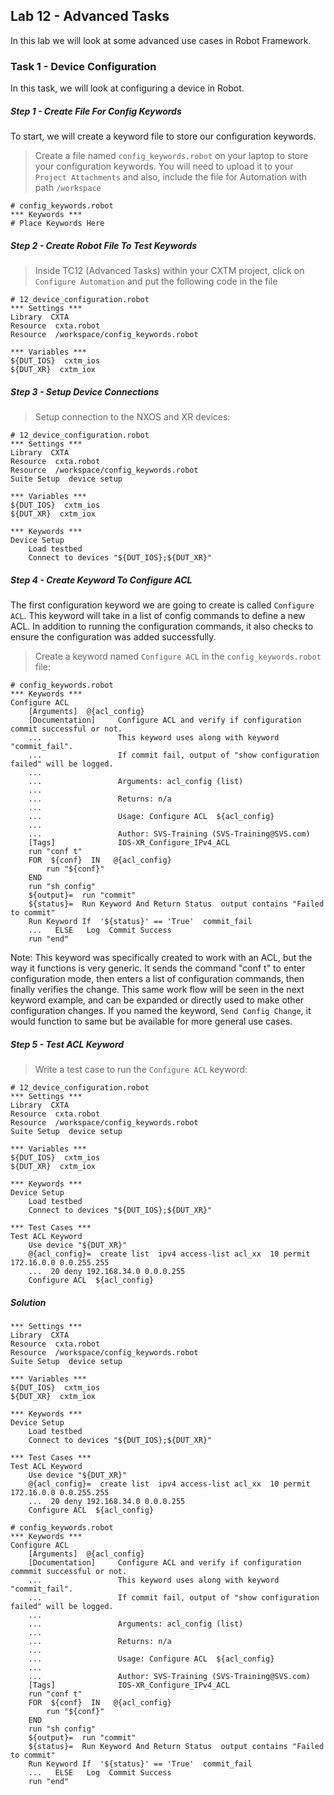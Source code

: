 ## Lab 12 - Advanced Tasks

In this lab we will look at some advanced use cases in Robot Framework.

### Task 1 - Device Configuration

In this task, we will look at configuring a device in Robot.



##### Step 1 - Create File For Config Keywords

To start, we will create a keyword file to store our configuration keywords.

> Create a file named `config_keywords.robot` on your laptop to store your configuration keywords. You will need to upload it to your `Project Attachments` and also, include the file for Automation with path `/workspace`

```
# config_keywords.robot
*** Keywords ***
# Place Keywords Here

```



##### Step 2 - Create Robot File To Test Keywords

> Inside TC12 (Advanced Tasks) within your CXTM project, click on `Configure Automation` and put the following code in the file

```
# 12_device_configuration.robot
*** Settings ***
Library  CXTA
Resource  cxta.robot
Resource  /workspace/config_keywords.robot

*** Variables ***
${DUT_IOS}  cxtm_ios
${DUT_XR}  cxtm_iox
```



##### Step 3 - Setup Device Connections

> Setup connection to the NXOS and XR devices:

```
# 12_device_configuration.robot
*** Settings ***
Library  CXTA
Resource  cxta.robot
Resource  /workspace/config_keywords.robot
Suite Setup  device setup

*** Variables ***
${DUT_IOS}  cxtm_ios
${DUT_XR}  cxtm_iox

*** Keywords ***
Device Setup
    Load testbed
    Connect to devices "${DUT_IOS};${DUT_XR}"
```



##### Step 4 - Create Keyword To Configure ACL

The first configuration keyword we are going to create is called `Configure ACL`. This keyword will take in a list of config commands to define a new ACL. In addition to running the configuration commands, it also checks to ensure the configuration was added successfully.

> Create a keyword named `Configure ACL` in the `config_keywords.robot` file:

```
# config_keywords.robot
*** Keywords ***
Configure ACL
    [Arguments]  @{acl_config}
    [Documentation]     Configure ACL and verify if configuration commit successful or not.
    ...                 This keyword uses along with keyword "commit_fail".
    ...                 If commit fail, output of "show configuration failed" will be logged.
    ...
    ...                 Arguments: acl_config (list)
    ...
    ...                 Returns: n/a
    ...
    ...                 Usage: Configure ACL  ${acl_config}
    ...
    ...                 Author: SVS-Training (SVS-Training@SVS.com)
    [Tags]              IOS-XR_Configure_IPv4_ACL
    run "conf t"
    FOR  ${conf}  IN   @{acl_config}
        run "${conf}"
    END
    run "sh config"
    ${output}=  run "commit"
    ${status}=  Run Keyword And Return Status  output contains "Failed to commit"
    Run Keyword If  '${status}' == 'True'  commit_fail
    ...   ELSE   Log  Commit Success
    run "end"
```

Note: This keyword was specifically created to work with an ACL, but the way it functions is very generic. It sends the command "conf t" to enter configuration mode, then enters a list of configuration commands, then finally verifies the change. This same work flow will be seen in the next keyword example, and can be expanded or directly used to make other configuration changes. If you named the keyword, `Send Config Change`, it would function to same but be available for more general use cases.



##### Step 5 - Test ACL Keyword

> Write a test case to run the `Configure ACL` keyword:

```
# 12_device_configuration.robot
*** Settings ***
Library  CXTA
Resource  cxta.robot
Resource  /workspace/config_keywords.robot
Suite Setup  device setup

*** Variables ***
${DUT_IOS}  cxtm_ios
${DUT_XR}  cxtm_iox

*** Keywords ***
Device Setup
    Load testbed
    Connect to devices "${DUT_IOS};${DUT_XR}"

*** Test Cases ***
Test ACL Keyword
    Use device "${DUT_XR}"
    @{acl_config}=  create list  ipv4 access-list acl_xx  10 permit 172.16.0.0 0.0.255.255
    ...  20 deny 192.168.34.0 0.0.0.255
    Configure ACL  ${acl_config}
```


##### Solution

```
*** Settings ***
Library  CXTA
Resource  cxta.robot
Resource  /workspace/config_keywords.robot
Suite Setup  device setup

*** Variables ***
${DUT_IOS}  cxtm_ios
${DUT_XR}  cxtm_iox

*** Keywords ***
Device Setup
    Load testbed
    Connect to devices "${DUT_IOS};${DUT_XR}"

*** Test Cases ***
Test ACL Keyword
    Use device "${DUT_XR}"
    @{acl_config}=  create list  ipv4 access-list acl_xx  10 permit 172.16.0.0 0.0.255.255
    ...  20 deny 192.168.34.0 0.0.0.255
    Configure ACL  ${acl_config}

```

```
# config_keywords.robot
*** Keywords ***
Configure ACL
    [Arguments]  @{acl_config}
    [Documentation]     Configure ACL and verify if configuration commmit successful or not.
    ...                 This keyword uses along with keyword "commit_fail".
    ...                 If commit fail, output of "show configuration failed" will be logged.
    ...
    ...                 Arguments: acl_config (list)
    ...
    ...                 Returns: n/a
    ...
    ...                 Usage: Configure ACL  ${acl_config}
    ...
    ...                 Author: SVS-Training (SVS-Training@SVS.com)
    [Tags]              IOS-XR_Configure_IPv4_ACL
    run "conf t"
    FOR  ${conf}  IN   @{acl_config}
        run "${conf}"
    END
    run "sh config"
    ${output}=  run "commit"
    ${status}=  Run Keyword And Return Status  output contains "Failed to commit"
    Run Keyword If  '${status}' == 'True'  commit_fail
    ...   ELSE   Log  Commit Success
    run "end"
```
